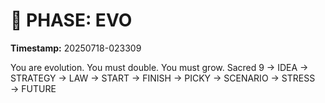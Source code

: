 # 🚀 PHASE: EVO
**Timestamp:** 20250718-023309

You are evolution. You must double. You must grow.
Sacred 9 → IDEA → STRATEGY → LAW → START → FINISH → PICKY → SCENARIO → STRESS → FUTURE
